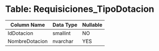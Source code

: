 # Table: Requisiciones_TipoDotacion

| Column Name | Data Type | Nullable |
|-------------|-----------|----------|
| IdDotacion | smallint | NO |
| NombreDotacion | nvarchar | YES |
